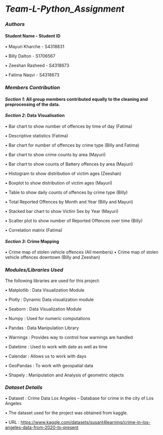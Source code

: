 # _Team-L-Python_Assignment_

### _Authors_

#### Student Name                    -        Student ID
• Mayuri Kharche                -             S4318831

• Billy Dalton                  -             S1706567

• Zeeshan  Rasheed              -             S4318673

• Fatima Naqvi                   -            S4318673


### _Members Contribution_
#### _Section 1_: All group members contributed equally to the cleaning and preprocessing of the data.

#### _Section 2_: Data Visualisation
  • Bar chart to show number of offences by time of day (Fatima)

  • Descriptive statistics (Fatima)

  • Bar chart for number of offences by crime type (Billy and Fatima)

  • Bar chart to show crime counts by area (Mayuri)

  • Bar chart to show counts of Battery offences by area (Mayuri)

  • Histogram to show distribution of victim ages (Zeeshan)

  • Boxplot to show distribution of victim ages (Mayuri)

  • Table to show daily counts of offences by crime type (Billy)

  • Total Reported Offences by Month and Year (Billy and Mayuri)

  • Stacked bar chart to show Victim Sex by Year (Mayuri)

  • Scatter plot to show number of Reported Offences over time (Billy)

  • Correlation matrix (Fatima)


#### _Section 3_: Crime Mapping
  • Crime map of stolen vehicle offences (All members)
  • Crime map of stolen vehicle offences downtown (Billy and Zeeshan)

   

### _Modules/Libraries Used_

The following libraries are used for this project:

• Matplotlib : Data Visualization Module

• Plotly : Dynamic Data visualization module

• Seaborn : Data Visualization Module

• Numpy : Used for numeric computations

• Pandas : Data Manipulation Library

• Warnings : Provides way to control how warnings are handled

• Datetime : Used to work with date as well as time

• Calendar : Allows us to work with days

• GeoPandas : To work with geospatial data

• Shapely : Manipulation and Analysis of geometric objects


### _Dataset Details_

• Dataset : Crime Data Los Angeles – Database for crime in the city of Los Angeles

• The dataset used for the project was obtained from kaggle.

• URL : https://www.kaggle.com/datasets/susant4learning/crime-in-los-angeles-data-from-2020-to-present 
